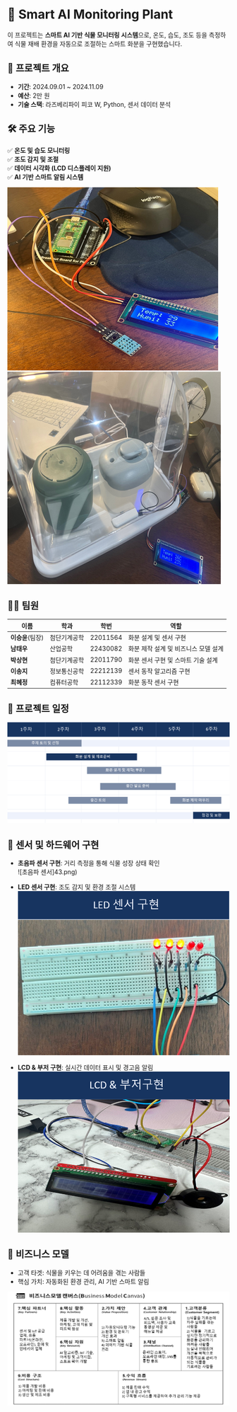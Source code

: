# 🌱 Smart AI Monitoring Plant
이 프로젝트는 **스마트 AI 기반 식물 모니터링 시스템**으로, 온도, 습도, 조도 등을 측정하여 식물 재배 환경을 자동으로 조절하는 스마트 화분을 구현했습니다.

## 📌 프로젝트 개요
- **기간**: 2024.09.01 ~ 2024.11.09  
- **예산**: 2만 원  
- **기술 스택**: 라즈베리파이 피코 W, Python, 센서 데이터 분석  



## 🛠 주요 기능
✅ **온도 및 습도 모니터링**  
✅ **조도 감지 및 조절**  
✅ **데이터 시각화 (LCD 디스플레이 지원)**  
✅ **AI 기반 스마트 알림 시스템**  

![센서 구현](1.png)
![화분 구현](2.png)

## 👨‍💻 팀원
| 이름  | 학과  | 학번  | 역할  |
|--------|--------|--------|--------|
| **이승윤**(팀장) | 첨단기계공학 | 22011564 | 화분 설계 및 센서 구현 |
| **남태우** | 산업공학 | 22430082 | 화분 제작 설계 및 비즈니스 모델 설계 |
| **박상현** | 첨단기계공학 | 22011790 | 화분 센서 구현 및 스마트 기술 설계 |
| **이송지** | 정보통신공학 | 22212139 | 센서 동작 알고리즘 구현 |
| **최혜정** | 컴퓨터공학 | 22112339 | 화분 동작 센서 구현 |

## 📅 프로젝트 일정
![프로젝트 일정](schedule_a.png)

## 🔧 **센서 및 하드웨어 구현**
- **초음파 센서 구현**: 거리 측정을 통해 식물 성장 상태 확인  
  ![초음파 센서]43.png)

- **LED 센서 구현**: 조도 감지 및 환경 조절 시스템  
  ![LED 센서](5.png)

- **LCD & 부저 구현**: 실시간 데이터 표시 및 경고음 알림  
  ![LCD & 부저](6.png)

## 💼 **비즈니스 모델**
- 고객 타겟: 식물을 키우는 데 어려움을 겪는 사람들  
- 핵심 가치: 자동화된 환경 관리, AI 기반 스마트 알림  

![비즈니스 모델](bmc.png)
